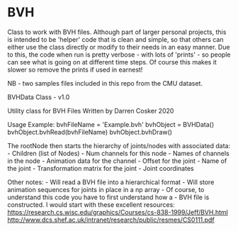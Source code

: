 # BVH
Class to work with BVH files. Although part of larger personal projects, this is intended to be 'helper' code that is clean and simple, so that others can either use the class directly or modify to their needs in an easy manner. Due to this, the code when run is pretty verbose - with lots of 'prints' - so people can see what is going on at different time steps. Of course this makes it slower so remove the prints if used in earnest!

NB - two samples files included in this repo from the CMU dataset.

BVHData Class - v1.0

Utility class for BVH Files
Written by Darren Cosker 2020

Usage Example:
    bvhFileName = 'Example.bvh'
    bvhObject = BVHData()
    bvhObject.bvhRead(bvhFileName)
    bvhObject.bvhDraw()

The rootNode then starts the hierarchy of joints/nodes with associated data:
    - Children (list of Nodes)
    - Num channels for this node
    - Names of channels in the node
    - Animation data for the channel
    - Offset for the joint
    - Name of the joint
    - Transformation matrix for the joint
    - Joint coordinates
    
Other notes:
    - Will read a BVH file into a hierarchical format
    - Will store animation sequences for joints in place in a np array
    - Of course, to understand this code you have to first understand how a 
    - BVH file is constructed. I would start with these excellent resources:
        https://research.cs.wisc.edu/graphics/Courses/cs-838-1999/Jeff/BVH.html
        http://www.dcs.shef.ac.uk/intranet/research/public/resmes/CS0111.pdf
